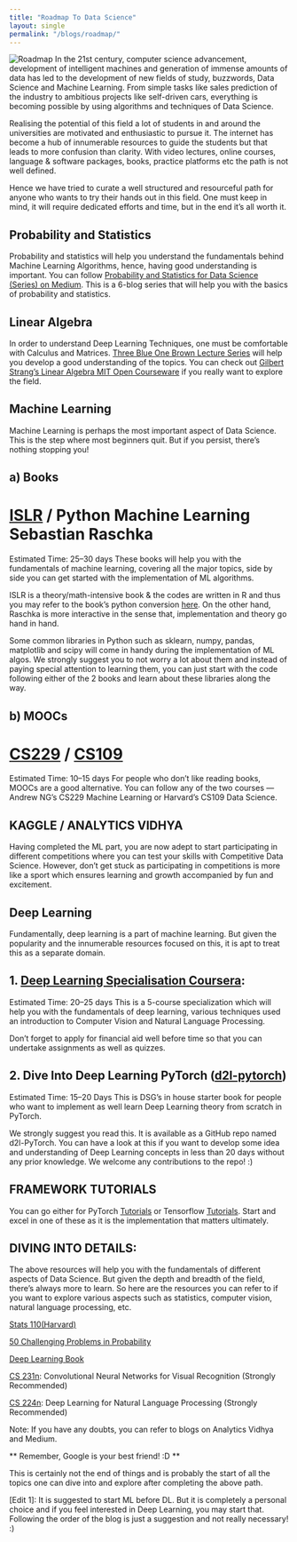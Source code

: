 ```yaml
---
title: "Roadmap To Data Science"
layout: single
permalink: "/blogs/roadmap/"
---
```

![Roadmap]()
In the 21st century, computer science advancement, development of intelligent machines and generation of immense amounts of data has led to the development of new fields of study, buzzwords, Data Science and Machine Learning. From simple tasks like sales prediction of the industry to ambitious projects like self-driven cars, everything is becoming possible by using algorithms and techniques of Data Science.

Realising the potential of this field a lot of students in and around the universities are motivated and enthusiastic to pursue it. The internet has become a hub of innumerable resources to guide the students but that leads to more confusion than clarity. With video lectures, online courses, language & software packages, books, practice platforms etc the path is not well defined.

Hence we have tried to curate a well structured and resourceful path for anyone who wants to try their hands out in this field. One must keep in mind, it will require dedicated efforts and time, but in the end it’s all worth it.

## Probability and Statistics
Probability and statistics will help you understand the fundamentals behind Machine Learning Algorithms, hence, having good understanding is important. You can follow [Probability and Statistics for Data Science (Series) on Medium](https://medium.com/data-deft/probability-statistics-for-data-science-series-83b94353ca48). This is a 6-blog series that will help you with the basics of probability and statistics.

## Linear Algebra
In order to understand Deep Learning Techniques, one must be comfortable with Calculus and Matrices. [Three Blue One Brown Lecture Series](https://www.youtube.com/channel/UCYO_jab_esuFRV4b17AJtAw) will help you develop a good understanding of the topics. You can check out [Gilbert Strang’s Linear Algebra MIT Open Courseware](https://ocw.mit.edu/courses/mathematics/18-06-linear-algebra-spring-2010/) if you really want to explore the field.

## Machine Learning
Machine Learning is perhaps the most important aspect of Data Science. This is the step where most beginners quit. But if you persist, there’s nothing stopping you!

## a) Books
# [ISLR](http://faculty.marshall.usc.edu/gareth-james/ISL/) / Python Machine Learning Sebastian Raschka
Estimated Time: 25–30 days
These books will help you with the fundamentals of machine learning, covering all the major topics, side by side you can get started with the implementation of ML algorithms.

ISLR is a theory/math-intensive book & the codes are written in R and thus you may refer to the book’s python conversion [here](https://github.com/JWarmenhoven/ISLR-python). On the other hand, Raschka is more interactive in the sense that, implementation and theory go hand in hand.

Some common libraries in Python such as sklearn, numpy, pandas, matplotlib and scipy will come in handy during the implementation of ML algos. We strongly suggest you to not worry a lot about them and instead of paying special attention to learning them, you can just start with the code following either of the 2 books and learn about these libraries along the way.

## b) MOOCs
# [CS229](http://cs229.stanford.edu/) / [CS109](http://web.stanford.edu/class/cs109/)
Estimated Time: 10–15 days
For people who don’t like reading books, MOOCs are a good alternative.
You can follow any of the two courses — Andrew NG’s CS229 Machine Learning or Harvard’s CS109 Data Science.

## KAGGLE / ANALYTICS VIDHYA
Having completed the ML part, you are now adept to start participating in different competitions where you can test your skills with Competitive Data Science. However, don’t get stuck as participating in competitions is more like a sport which ensures learning and growth accompanied by fun and excitement.

## Deep Learning
Fundamentally, deep learning is a part of machine learning. But given the popularity and the innumerable resources focused on this, it is apt to treat this as a separate domain.

## 1. [Deep Learning Specialisation Coursera](https://www.coursera.org/specializations/deep-learning):
Estimated Time: 20–25 days
This is a 5-course specialization which will help you with the fundamentals of deep learning, various techniques used an introduction to Computer Vision and Natural Language Processing.

Don’t forget to apply for financial aid well before time so that you can undertake assignments as well as quizzes.

## 2. Dive Into Deep Learning PyTorch ([d2l-pytorch](https://github.com/dsgiitr/d2l-pytorch))
Estimated Time: 15–20 Days
This is DSG’s in house starter book for people who want to implement as well learn Deep Learning theory from scratch in PyTorch.

We strongly suggest you read this. It is available as a GitHub repo named d2l-PyTorch. You can have a look at this if you want to develop some idea and understanding of Deep Learning concepts in less than 20 days without any prior knowledge. We welcome any contributions to the repo! :)

## FRAMEWORK TUTORIALS
You can go either for PyTorch [Tutorials](https://github.com/yunjey/pytorch-tutorial) or Tensorflow [Tutorials](https://github.com/Hvass-Labs/TensorFlow-Tutorials). Start and excel in one of these as it is the implementation that matters ultimately.

## DIVING INTO DETAILS:
The above resources will help you with the fundamentals of different aspects of Data Science. But given the depth and breadth of the field, there’s always more to learn. So here are the resources you can refer to if you want to explore various aspects such as statistics, computer vision, natural language processing, etc.

[Stats 110(Harvard)](https://www.youtube.com/playlist?list=PL2SOU6wwxB0uwwH80KTQ6ht66KWxbzTIo&fbclid=IwAR1UNQnSDuOSDFFs82WizqGzryPexPPm7yBTQDpQXEoGopbeb1XOTERmXjk)

[50 Challenging Problems in Probability](https://www.pdfdrive.com/page-1-fifty-challenging-problems-in-probability-with-solutions-o-d22027797.html)

[Deep Learning Book](https://www.deeplearningbook.org/)

[CS 231n](http://cs231n.stanford.edu/): Convolutional Neural Networks for Visual Recognition (Strongly Recommended)

[CS 224n](http://web.stanford.edu/class/cs224n/): Deep Learning for Natural Language Processing (Strongly Recommended)

Note: If you have any doubts, you can refer to blogs on Analytics Vidhya and Medium.

** Remember, Google is your best friend! :D **

This is certainly not the end of things and is probably the start of all the topics one can dive into and explore after completing the above path.

[Edit 1]: It is suggested to start ML before DL. But it is completely a personal choice and if you feel interested in Deep Learning, you may start that. Following the order of the blog is just a suggestion and not really necessary! :)
